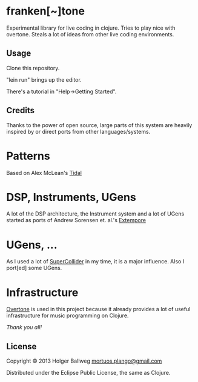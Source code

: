 franken[~]tone
===========

Experimental library for live coding in clojure. Tries to play nice
with overtone. Steals a lot of ideas from other live coding
environments.

## Usage

Clone this repository.

"lein run" brings up the editor.

There's a tutorial in "Help->Getting Started".

## Credits

Thanks to the power of open source, large parts of this system are
heavily inspired by or direct ports from other languages/systems.

# Patterns

Based on Alex McLean's [Tidal](http://yaxu.org/tidal/)

# DSP, Instruments, UGens

A lot of the DSP architecture, the Instrument system and a lot of
UGens started as ports of Andrew Sorensen et. al.'s
[Extempore](https://github.com/digego/extempore)

# UGens, ...

As I used a lot of
[SuperCollider](http://supercollider.sourceforge.net/) in my time, it
is a major influence. Also I port[ed] some UGens.

# Infrastructure

[Overtone](https://github.com/overtone/) is used in this project
because it already provides a lot of useful infrastructure for music
programming on Clojure.


*Thank you all!*

## License

Copyright © 2013 Holger Ballweg <mortuos.plango@gmail.com>

Distributed under the Eclipse Public License, the same as Clojure.
